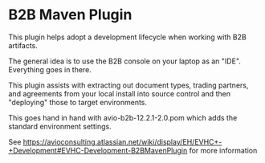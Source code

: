 # B2B Maven Plugin

This plugin helps adopt a development lifecycle when working with B2B artifacts.

The general idea is to use the B2B console on your laptop as an "IDE". Everything goes in there.

This plugin assists with extracting out document types, trading partners, and agreements from your local install into source control and then "deploying" those to target environments.

This goes hand in hand with avio-b2b-12.2.1-2.0.pom which adds the standard environment settings.

See https://avioconsulting.atlassian.net/wiki/display/EH/EVHC+-+Development#EVHC-Development-B2BMavenPlugin for more information